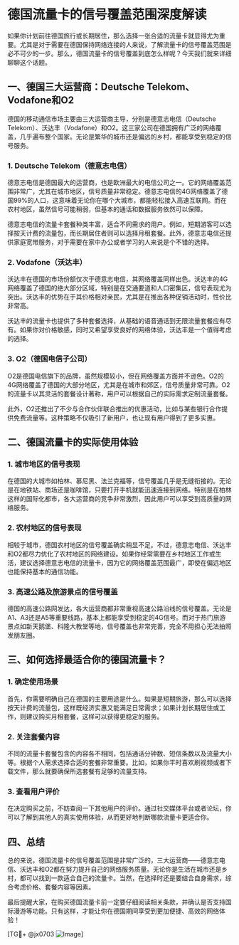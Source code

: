 # 德国流量卡的信号覆盖范围深度解读

如果你计划前往德国旅行或长期居住，那么选择一张合适的流量卡就显得尤为重要。尤其是对于需要在德国保持网络连接的人来说，了解流量卡的信号覆盖范围是必不可少的一步。那么，德国流量卡的信号覆盖到底怎么样呢？今天我们就来详细聊聊这个话题。

## 一、德国三大运营商：Deutsche Telekom、Vodafone和O2

德国的移动通信市场主要由三大运营商主导，分别是德意志电信（Deutsche Telekom）、沃达丰（Vodafone）和O2。这三家公司在德国拥有广泛的网络覆盖，几乎遍布整个国家。无论是繁华的城市还是偏远的乡村，都能享受到稳定的信号服务。

### 1. Deutsche Telekom（德意志电信）
德意志电信是德国最大的运营商，也是欧洲最大的电信公司之一。它的网络覆盖范围非常广，尤其在城市地区，信号质量非常稳定。德意志电信的4G网络覆盖了德国99%的人口，这意味着无论你在哪个大城市，都能轻松接入高速互联网。而在农村地区，虽然信号可能稍弱，但基本的通话和数据服务依然可以保障。

德意志电信的流量卡套餐种类丰富，适合不同需求的用户。例如，短期游客可以选择按天计费的流量包，而长期居住者则可以选择月租套餐。此外，德意志电信还提供家庭宽带服务，对于需要在家中办公或者学习的人来说是个不错的选择。

### 2. Vodafone（沃达丰）
沃达丰在德国的市场份额仅次于德意志电信，其网络覆盖同样出色。沃达丰的4G网络覆盖了德国的绝大部分区域，特别是在交通要道和人口密集区，信号表现尤为突出。沃达丰的优势在于其价格相对亲民，尤其是在推出各种促销活动时，性价比非常高。

沃达丰的流量卡也提供了多种套餐选择，从基础的语音通话到无限流量套餐应有尽有。如果你对价格敏感，同时又希望享受良好的网络体验，沃达丰是一个值得考虑的选择。

### 3. O2（德国电信子公司）
O2是德国电信旗下的品牌，虽然规模较小，但在网络覆盖方面并不逊色。O2的4G网络覆盖了德国的大部分地区，尤其是在城市和郊区，信号质量非常可靠。O2的流量卡以其灵活的套餐设计著称，用户可以根据自己的实际需求定制流量套餐。

此外，O2还推出了不少与合作伙伴联合推出的优惠活动，比如与某些银行合作提供免费流量等。这种策略不仅吸引了新用户，也让现有用户得到了更多实惠。

## 二、德国流量卡的实际使用体验

### 1. 城市地区的信号表现
在德国的大城市如柏林、慕尼黑、法兰克福等，信号覆盖几乎是无缝衔接的。无论是在地铁站、商场还是咖啡馆，只要打开手机就能迅速连接到网络。特别是在柏林这样的国际化都市，各大运营商的竞争非常激烈，因此用户可以享受到高质量的网络服务。

### 2. 农村地区的信号表现
相较于城市，德国农村地区的信号覆盖确实稍显不足。不过，德意志电信、沃达丰和O2都尽力优化了农村地区的网络建设。如果你经常需要在乡村地区工作或生活，建议选择德意志电信的流量卡，因为它的网络覆盖范围最广，即使在偏远地区也能保持基本的通信功能。

### 3. 高速公路及旅游景点的信号覆盖
德国的高速公路网发达，各大运营商都非常重视高速公路沿线的信号覆盖。无论是A1、A3还是A5等重要线路，基本上都能享受到稳定的4G信号。而对于热门旅游景点如新天鹅堡、科隆大教堂等地，信号覆盖也非常完善，完全不用担心无法拍照发朋友圈。

## 三、如何选择最适合你的德国流量卡？

### 1. 确定使用场景
首先，你需要明确自己在德国的主要用途是什么。如果是短期旅游，那么可以选择按天计费的流量包，这样既经济实惠又能满足日常需求；如果计划长期居住或工作，则建议购买月租套餐，这样可以获得更稳定的服务。

### 2. 关注套餐内容
不同的流量卡套餐包含的内容各不相同，包括通话分钟数、短信条数以及流量大小等。根据个人需求选择合适的套餐非常重要。比如，如果你平时喜欢刷视频或者下载文件，那么就要确保所选套餐有足够的流量支持。

### 3. 查看用户评价
在决定购买之前，不妨查阅一下其他用户的评价。通过社交媒体平台或者论坛，你可以了解到其他人的真实使用体验，从而更好地判断哪款流量卡更适合你。

## 四、总结

总的来说，德国流量卡的信号覆盖范围是非常广泛的，三大运营商——德意志电信、沃达丰和O2都在努力提升自己的网络服务质量。无论你是生活在城市还是乡村，都可以找到一款适合自己的流量卡。当然，在选择时还是要结合自身需求，综合考虑价格、套餐内容等因素。

最后提醒大家，在购买德国流量卡前一定要仔细阅读相关条款，并确认是否支持国际漫游等功能。只有这样，才能让你在德国期间享受到更加便捷、高效的网络体验！

[TG💪+ @jx0703 ![Image](https://github.com/user-attachments/assets/dbca1d08-cadb-493c-b0ec-ad6f7a83f270)]